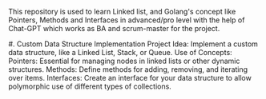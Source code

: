 This repository is used to learn Linked list, and Golang's concept like Pointers, Methods and Interfaces in advanced/pro level with the help of Chat-GPT which works as BA and scrum-master for the project.

#. Custom Data Structure Implementation
Project Idea: Implement a custom data structure, like a Linked List, Stack, or Queue.
Use of Concepts:
Pointers: Essential for managing nodes in linked lists or other dynamic structures.
Methods: Define methods for adding, removing, and iterating over items.
Interfaces: Create an interface for your data structure to allow polymorphic use of different types of collections.


